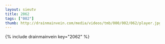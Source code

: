 ```yaml
--- 
layout: sieutv
title: 2062
tags: ["002"]
thumb: http://drainmainvein.com/media/videos/tmb/000/002/062/player.jpg
---
```

{% include drainmainvein key="2062" %} 
